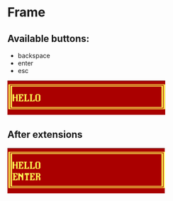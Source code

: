 # Frame
## Available buttons:
* backspace
* enter
* esc

![Look like:](instr.png)
## After extensions
![Look like:](instr2.png)
